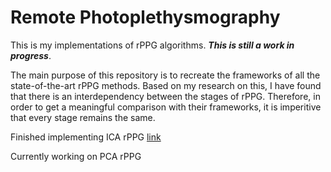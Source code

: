 # Remote Photoplethysmography
This is my implementations of rPPG algorithms. **_This is still a work in progress_**.

The main purpose of this repository is to recreate the frameworks of all the state-of-the-art rPPG methods. Based on my research on this, I have found that there is an interdependency between the stages of rPPG. Therefore, in order to get a meaningful comparison with their frameworks, it is imperitive that every stage remains the same. 

Finished implementing ICA rPPG [link](https://opg.optica.org/oe/fulltext.cfm?uri=oe-18-10-10762&id=199381)

Currently working on PCA rPPG
